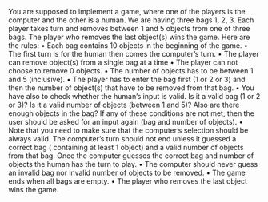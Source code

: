 You are supposed to implement a game, where one of the players is the computer and the other is a human.
We are having three bags 1, 2, 3. Each player takes turn and removes between 1 and 5 objects from one of three
bags. The player who removes the last object(s) wins the game. Here are the rules:
• Each bag contains 10 objects in the beginning of the game.
• The first turn is for the human then comes the computer’s turn.
• The player can remove object(s) from a single bag at a time
• The player can not choose to remove 0 objects.
• The number of objects has to be between 1 and 5 (inclusive).
• The player has to enter the bag first (1 or 2 or 3) and then the number of object(s) that have to be removed
from that bag.
• You have also to check whether the human’s input is valid. Is it a valid bag (1 or 2 or 3)? Is it a valid number
of objects (between 1 and 5)? Also are there enough objects in the bag? If any of these conditions are not
met, then the user should be asked for an input again (bag and number of objects).
• Note that you need to make sure that the computer’s selection should be always valid. The computer’s turn
should not end unless it guessed a correct bag ( containing at least 1 object) and a valid number of objects
from that bag. Once the computer guesses the correct bag and number of objects the human has the turn to
play.
• The computer should never guess an invalid bag nor invalid number of objects to be removed.
• The game ends when all bags are empty.
• The player who removes the last object wins the game.
